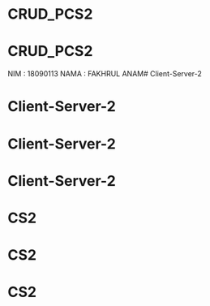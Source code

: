 # CRUD_PCS2
# CRUD_PCS2

NIM : 18090113
NAMA : FAKHRUL ANAM# Client-Server-2
# Client-Server-2
# Client-Server-2
# Client-Server-2
# CS2
# CS2
# CS2
